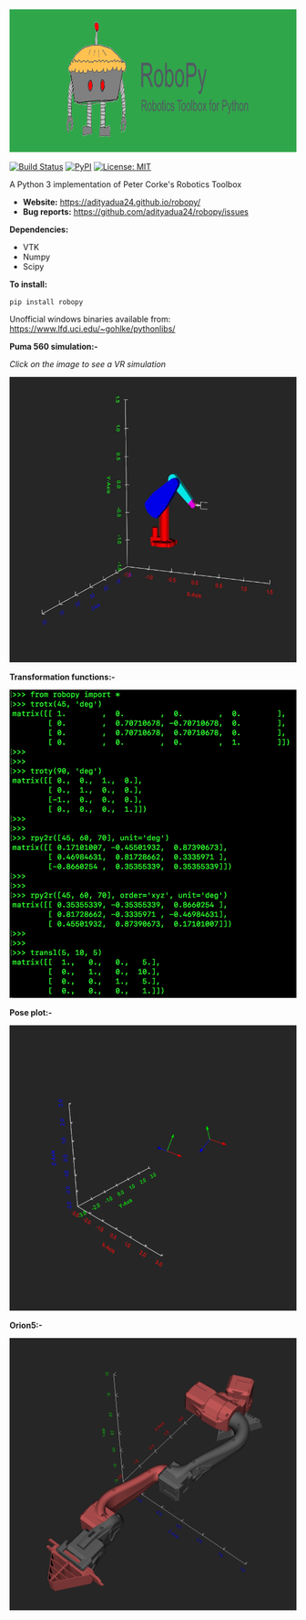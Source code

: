 <img src="./docs/images/logo.png" height="250" alt="robopy logo">

[![Build Status](https://travis-ci.org/adityadua24/robopy.svg?branch=master)](https://travis-ci.org/adityadua24/robopy)
[![PyPI](https://img.shields.io/pypi/v/robopy.svg)](https://pypi.python.org/pypi/robopy)
[![License: MIT](https://img.shields.io/badge/License-MIT-blue.svg)](https://opensource.org/licenses/MIT)

A Python 3 implementation of Peter Corke's Robotics Toolbox
- **Website:** https://adityadua24.github.io/robopy/
- **Bug reports:** https://github.com/adityadua24/robopy/issues

**Dependencies:**
- VTK 
- Numpy
- Scipy

**To install:** 

```
pip install robopy
```

Unofficial windows binaries available from: https://www.lfd.uci.edu/~gohlke/pythonlibs/

**Puma 560 simulation:-**

_Click on the image to see a VR simulation_

<a href="https://youtu.be/kWSJNwEWhRM"><img src="./docs/images/puma560.JPG" width="600" height="500" alt="Puma 560 image"></a>

**Transformation functions:-**

<img src="./docs/images/transforms.png" width="600">

**Pose plot:-**

<img src="./docs/images/plot_pose.png" width="600" height="500">

**Orion5:-**

<img src="./docs/images/Orion5.png" width="600">
